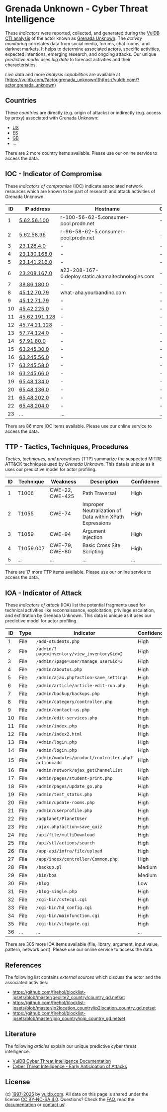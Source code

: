 # Grenada Unknown - Cyber Threat Intelligence

These _indicators_ were reported, collected, and generated during the [VulDB CTI analysis](https://vuldb.com/?kb.cti) of the actor known as [Grenada Unknown](https://vuldb.com/?actor.grenada_unknown). The _activity monitoring_ correlates data from social media, forums, chat rooms, and darknet markets. It helps to determine associated actors, specific activities, expected intentions, emerging research, and ongoing attacks. Our unique _predictive model_ uses _big data_ to forecast activities and their characteristics.

_Live data_ and more _analysis capabilities_ are available at [https://vuldb.com/?actor.grenada_unknown](https://vuldb.com/?actor.grenada_unknown)

## Countries

These _countries_ are directly (e.g. origin of attacks) or indirectly (e.g. access by proxy) associated with Grenada Unknown:

* [US](https://vuldb.com/?country.us)
* [ES](https://vuldb.com/?country.es)
* [GB](https://vuldb.com/?country.gb)
* ...

There are 2 more country items available. Please use our online service to access the data.

## IOC - Indicator of Compromise

These _indicators of compromise_ (IOC) indicate associated network resources which are known to be part of research and attack activities of Grenada Unknown.

ID | IP address | Hostname | Campaign | Confidence
-- | ---------- | -------- | -------- | ----------
1 | [5.62.56.100](https://vuldb.com/?ip.5.62.56.100) | r-100-56-62-5.consumer-pool.prcdn.net | - | High
2 | [5.62.58.96](https://vuldb.com/?ip.5.62.58.96) | r-96-58-62-5.consumer-pool.prcdn.net | - | High
3 | [23.128.4.0](https://vuldb.com/?ip.23.128.4.0) | - | - | High
4 | [23.130.168.0](https://vuldb.com/?ip.23.130.168.0) | - | - | High
5 | [23.141.216.0](https://vuldb.com/?ip.23.141.216.0) | - | - | High
6 | [23.208.167.0](https://vuldb.com/?ip.23.208.167.0) | a23-208-167-0.deploy.static.akamaitechnologies.com | - | High
7 | [38.86.180.0](https://vuldb.com/?ip.38.86.180.0) | - | - | High
8 | [45.12.70.79](https://vuldb.com/?ip.45.12.70.79) | what-aha.yourbandinc.com | - | High
9 | [45.12.71.79](https://vuldb.com/?ip.45.12.71.79) | - | - | High
10 | [45.42.225.0](https://vuldb.com/?ip.45.42.225.0) | - | - | High
11 | [45.62.191.128](https://vuldb.com/?ip.45.62.191.128) | - | - | High
12 | [45.74.21.128](https://vuldb.com/?ip.45.74.21.128) | - | - | High
13 | [57.74.124.0](https://vuldb.com/?ip.57.74.124.0) | - | - | High
14 | [57.91.80.0](https://vuldb.com/?ip.57.91.80.0) | - | - | High
15 | [63.245.30.0](https://vuldb.com/?ip.63.245.30.0) | - | - | High
16 | [63.245.56.0](https://vuldb.com/?ip.63.245.56.0) | - | - | High
17 | [63.245.58.0](https://vuldb.com/?ip.63.245.58.0) | - | - | High
18 | [63.245.66.0](https://vuldb.com/?ip.63.245.66.0) | - | - | High
19 | [65.48.134.0](https://vuldb.com/?ip.65.48.134.0) | - | - | High
20 | [65.48.136.0](https://vuldb.com/?ip.65.48.136.0) | - | - | High
21 | [65.48.202.0](https://vuldb.com/?ip.65.48.202.0) | - | - | High
22 | [65.48.204.0](https://vuldb.com/?ip.65.48.204.0) | - | - | High
23 | ... | ... | ... | ...

There are 86 more IOC items available. Please use our online service to access the data.

## TTP - Tactics, Techniques, Procedures

_Tactics, techniques, and procedures_ (TTP) summarize the suspected MITRE ATT&CK techniques used by _Grenada Unknown_. This data is unique as it uses our predictive model for actor profiling.

ID | Technique | Weakness | Description | Confidence
-- | --------- | -------- | ----------- | ----------
1 | T1006 | CWE-22, CWE-425 | Path Traversal | High
2 | T1055 | CWE-74 | Improper Neutralization of Data within XPath Expressions | High
3 | T1059 | CWE-94 | Argument Injection | High
4 | T1059.007 | CWE-79, CWE-80 | Basic Cross Site Scripting | High
5 | ... | ... | ... | ...

There are 17 more TTP items available. Please use our online service to access the data.

## IOA - Indicator of Attack

These _indicators of attack_ (IOA) list the potential fragments used for technical activities like reconnaissance, exploitation, privilege escalation, and exfiltration by Grenada Unknown. This data is unique as it uses our predictive model for actor profiling.

ID | Type | Indicator | Confidence
-- | ---- | --------- | ----------
1 | File | `/add-students.php` | High
2 | File | `/admin/?page=inventory/view_inventory&id=2` | High
3 | File | `/admin/?page=user/manage_user&id=3` | High
4 | File | `/admin/aboutus.php` | High
5 | File | `/admin/ajax.php?action=save_settings` | High
6 | File | `/admin/article/article-edit-run.php` | High
7 | File | `/admin/backup/backups.php` | High
8 | File | `/admin/category/controller.php` | High
9 | File | `/admin/contact-us.php` | High
10 | File | `/admin/edit-services.php` | High
11 | File | `/admin/index.php` | High
12 | File | `/admin/index2.html` | High
13 | File | `/Admin/login.php` | High
14 | File | `/admin/login.php` | High
15 | File | `/admin/modules/product/controller.php?action=add` | High
16 | File | `/admin/network/ajax_getChannelList` | High
17 | File | `/admin/pages/student-print.php` | High
18 | File | `/admin/pages/update_go.php` | High
19 | File | `/admin/test_status.php` | High
20 | File | `/admin/update-rooms.php` | High
21 | File | `/admin/userprofile.php` | High
22 | File | `/adplanet/PlanetUser` | High
23 | File | `/ajax.php?action=save_quiz` | High
24 | File | `/api/file/multiDownload` | High
25 | File | `/api/stl/actions/search` | High
26 | File | `/app-api/infra/file/upload` | High
27 | File | `/app/index/controller/Common.php` | High
28 | File | `/backup.pl` | Medium
29 | File | `/bin/boa` | Medium
30 | File | `/blog` | Low
31 | File | `/blog-single.php` | High
32 | File | `/cgi-bin/cstecgi.cgi` | High
33 | File | `/cgi-bin/hd_config.cgi` | High
34 | File | `/cgi-bin/mainfunction.cgi` | High
35 | File | `/cgi-bin/vitogate.cgi` | High
36 | ... | ... | ...

There are 305 more IOA items available (file, library, argument, input value, pattern, network port). Please use our online service to access the data.

## References

The following list contains _external sources_ which discuss the actor and the associated activities:

* https://github.com/firehol/blocklist-ipsets/blob/master/geolite2_country/country_gd.netset
* https://github.com/firehol/blocklist-ipsets/blob/master/ip2location_country/ip2location_country_gd.netset
* https://github.com/firehol/blocklist-ipsets/blob/master/ipip_country/ipip_country_gd.netset

## Literature

The following _articles_ explain our unique predictive cyber threat intelligence:

* [VulDB Cyber Threat Intelligence Documentation](https://vuldb.com/?kb.cti)
* [Cyber Threat Intelligence - Early Anticipation of Attacks](https://www.scip.ch/en/?labs.20201022)

## License

(c) [1997-2025](https://vuldb.com/?kb.changelog) by [vuldb.com](https://vuldb.com/?kb.about). All data on this page is shared under the license [CC BY-NC-SA 4.0](https://creativecommons.org/licenses/by-nc-sa/4.0/). Questions? Check the [FAQ](https://vuldb.com/?kb.faq), read the [documentation](https://vuldb.com/?kb) or [contact us](https://vuldb.com/?contact)!
